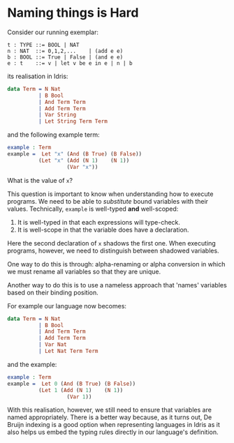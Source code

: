 # Naming things is Hard

Consider our running exemplar:

    t : TYPE ::= BOOL | NAT
    n : NAT  ::= 0,1,2,...    | (add e e)
    b : BOOL ::= True | False | (and e e)
    e : t    ::= v | let v be e in e | n | b

its realisation in Idris:

```idris
data Term = N Nat
          | B Bool
          | And Term Term
          | Add Term Term
          | Var String
          | Let String Term Term
```

and the following example term:

```idris
example : Term
example =  Let "x" (And (B True) (B False))
          (Let "x" (Add (N 1)    (N 1))
                   (Var "x"))
```

What is the value of `x`?

This question is important to know when understanding how to execute programs.
We need to be able to *substitute* bound variables with their values.
Technically, `example` is well-typed **and** well-scoped:

1. It is well-typed in that each expressions will type-check.
2. It is well-scope in that the variable does have a declaration.

Here the second declaration of `x` shadows the first one.
When executing programs, however, we need to distinguish between shadowed variables.

One way to do this is through: alpha-renaming or alpha conversion in which we must rename all variables so that they are unique.

Another way to do this is to use a nameless approach that 'names' variables based on their binding position.

For example our language now becomes:

```idris
data Term = N Nat
          | B Bool
          | And Term Term
          | Add Term Term
          | Var Nat
          | Let Nat Term Term
```

and the example:

```idris
example : Term
example =  Let 0 (And (B True) (B False))
          (Let 1 (Add (N 1)    (N 1))
                   (Var 1))
```

With this realisation, however, we still need to ensure that variables are named appropriately.
There is a better way because, as it turns out, De Bruijn indexing is a good option when representing languages in Idris as it also helps us embed the typing rules directly in our language's definition.
